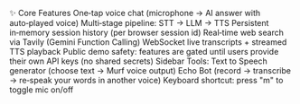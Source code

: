 ✨ Core Features
One‑tap voice chat (microphone → AI answer with auto‑played voice)
Multi‑stage pipeline: STT → LLM → TTS
Persistent in‑memory session history (per browser session id)
Real‑time web search via Tavily (Gemini Function Calling)
WebSocket live transcripts + streamed TTS playback
Public demo safety: features are gated until users provide their own API keys (no shared secrets)
Sidebar Tools:
Text to Speech generator (choose text → Murf voice output)
Echo Bot (record → transcribe → re‑speak your words in another voice)
Keyboard shortcut: press "m" to toggle mic on/off




